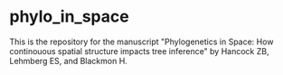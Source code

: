 # phylo_in_space

This is the repository for the manuscript "Phylogenetics in Space: How continouous spatial structure impacts tree inference" by Hancock ZB, Lehmberg ES, and Blackmon H.
